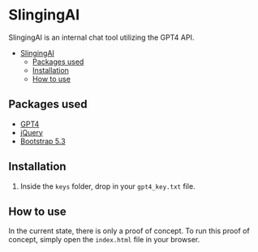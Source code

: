 # SlingingAI

SlingingAI is an internal chat tool utilizing the GPT4 API. 

- [SlingingAI](#slingingai)
  - [Packages used](#packages-used)
  - [Installation](#installation)
  - [How to use](#how-to-use)


## Packages used

- [GPT4]()
- [jQuery](https://jquery.com/)
- [Bootstrap 5.3](https://getbootstrap.com/)


## Installation

1. Inside the `keys` folder, drop in your `gpt4_key.txt` file.

## How to use

In the current state, there is only a proof of concept. To run this proof of concept, simply open the `index.html` file in your browser.

